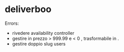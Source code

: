# deliverboo

Errors:
- rivedere availability controller
- gestire in prezzo > 999.99 e < 0 , trasformabile in .
- gestire doppio slug users
